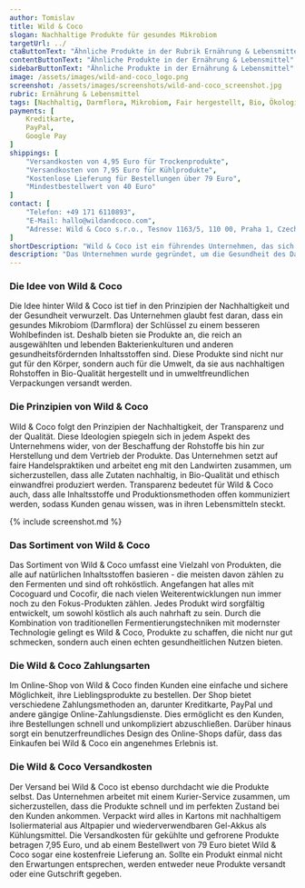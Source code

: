 ```yaml
---
author: Tomislav
title: Wild & Coco
slogan: Nachhaltige Produkte für gesundes Mikrobiom
targetUrl: ../
ctaButtonText: "Ähnliche Produkte in der Rubrik Ernährung & Lebensmittel"
contentButtonText: "Ähnliche Produkte in der Ernährung & Lebensmittel"
sidebarButtonText: "Ähnliche Produkte in der Ernährung & Lebensmittel"
image: /assets/images/wild-and-coco_logo.png
screenshot: /assets/images/screenshots/wild-and-coco_screenshot.jpg
rubric: Ernährung & Lebensmittel
tags: [Nachhaltig, Darmflora, Mikrobiom, Fair hergestellt, Bio, Ökologisch]
payments: [
    Kreditkarte,
    PayPal,
    Google Pay
]
shippings: [
    "Versandkosten von 4,95 Euro für Trockenprodukte",
    "Versandkosten von 7,95 Euro für Kühlprodukte",
    "Kostenlose Lieferung für Bestellungen über 79 Euro",
    "Mindestbestellwert von 40 Euro"
]
contact: [
    "Telefon: +49 171 6110893",
    "E-Mail: hallo@wildandcoco.com",
    "Adresse: Wild & Coco s.r.o., Tesnov 1163/5, 110 00, Praha 1, Czech Republic"
]
shortDescription: "Wild & Coco ist ein führendes Unternehmen, das sich auf die Herstellung und den Vertrieb von fermentierten Lebensmitteln und Getränken aus der jungen Kokosnuss und anderen natürlichen Zutaten spezialisiert hat."
description: "Das Unternehmen wurde gegründet, um die Gesundheit des Darm-Mikrobioms zu fördern und gleichzeitig nachhaltige, köstliche Alternativen zu herkömmlichen Produkten anzubieten. Mit einem klaren Fokus auf Nachhaltigkeit, Transparenz und Gesundheit setzt Wild & Coco neue Maßstäbe in der Lebensmittelindustrie."
---
```


### Die Idee von Wild & Coco

Die Idee hinter Wild & Coco ist tief in den Prinzipien der Nachhaltigkeit und der Gesundheit verwurzelt. Das Unternehmen glaubt fest daran, dass ein gesundes Mikrobiom (Darmflora) der Schlüssel zu einem besseren Wohlbefinden ist. Deshalb bieten sie Produkte an, die reich an ausgewählten und lebenden Bakterienkulturen und anderen gesundheitsfördernden Inhaltsstoffen sind. Diese Produkte sind nicht nur gut für den Körper, sondern auch für die Umwelt, da sie aus nachhaltigen Rohstoffen in Bio-Qualität hergestellt und in umweltfreundlichen Verpackungen versandt werden.

### Die Prinzipien von Wild & Coco

Wild & Coco folgt den Prinzipien der Nachhaltigkeit, der Transparenz und der Qualität. Diese Ideologien spiegeln sich in jedem Aspekt des Unternehmens wider, von der Beschaffung der Rohstoffe bis hin zur Herstellung und dem Vertrieb der Produkte. Das Unternehmen setzt auf faire Handelspraktiken und arbeitet eng mit den Landwirten zusammen, um sicherzustellen, dass alle Zutaten nachhaltig, in Bio-Qualität und ethisch einwandfrei produziert werden. Transparenz bedeutet für Wild & Coco auch, dass alle Inhaltsstoffe und Produktionsmethoden offen kommuniziert werden, sodass Kunden genau wissen, was in ihren Lebensmitteln steckt.

{% include screenshot.md %}

### Das Sortiment von Wild & Coco

Das Sortiment von Wild & Coco umfasst eine Vielzahl von Produkten, die alle auf natürlichen Inhaltsstoffen basieren - die meisten davon zählen zu den Fermenten und sind oft rohköstlich. Angefangen hat alles mit Cocoguard und Cocofir, die nach vielen Weiterentwicklungen nun immer noch zu den Fokus-Produkten zählen. Jedes Produkt wird sorgfältig entwickelt, um sowohl köstlich als auch nahrhaft zu sein. Durch die Kombination von traditionellen Fermentierungstechniken mit modernster Technologie gelingt es Wild & Coco, Produkte zu schaffen, die nicht nur gut schmecken, sondern auch einen echten gesundheitlichen Nutzen bieten.

### Die Wild & Coco Zahlungsarten

Im Online-Shop von Wild & Coco finden Kunden eine einfache und sichere Möglichkeit, ihre Lieblingsprodukte zu bestellen. Der Shop bietet verschiedene Zahlungsmethoden an, darunter Kreditkarte, PayPal und andere gängige Online-Zahlungsdienste. Dies ermöglicht es den Kunden, ihre Bestellungen schnell und unkompliziert abzuschließen. Darüber hinaus sorgt ein benutzerfreundliches Design des Online-Shops dafür, dass das Einkaufen bei Wild & Coco ein angenehmes Erlebnis ist.

### Die Wild & Coco Versandkosten

Der Versand bei Wild & Coco ist ebenso durchdacht wie die Produkte selbst. Das Unternehmen arbeitet mit einem Kurier-Service zusammen, um sicherzustellen, dass die Produkte schnell und im perfekten Zustand bei den Kunden ankommen. Verpackt wird alles in Kartons mit nachhaltigem Isoliermaterial aus Altpapier und wiederverwendbaren Gel-Akkus als Kühlungsmittel. Die Versandkosten für gekühlte und gefrorene Produkte betragen 7,95 Euro, und ab einem Bestellwert von 79 Euro bietet Wild & Coco sogar eine kostenfreie Lieferung an. Sollte ein Produkt einmal nicht den Erwartungen entsprechen, werden entweder neue Produkte versandt oder eine Gutschrift gegeben.
